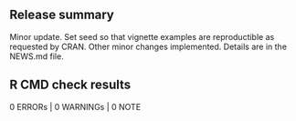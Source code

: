 ## Release summary

Minor update. Set seed so that vignette examples are reproductible as requested by CRAN. Other minor changes implemented. Details are in the NEWS.md file.

## R CMD check results

0 ERRORs | 0 WARNINGs | 0 NOTE
